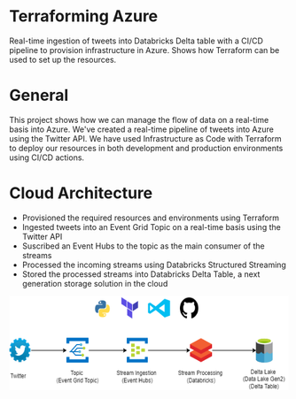 # Terraforming Azure
Real-time ingestion of tweets into Databricks Delta table with a CI/CD pipeline to provision infrastructure in Azure. Shows how Terraform can be used to set up the resources.

# General
This project shows how we can manage the flow of data on a real-time basis into Azure. We've created a real-time pipeline of tweets into Azure using the Twitter API. We have used Infrastructure as Code with Terraform to deploy our resources in both development and production environments using CI/CD actions.

# Cloud Architecture
- Provisioned the required resources and environments using Terraform
- Ingested tweets into an Event Grid Topic on a real-time basis using the Twitter API
- Suscribed an Event Hubs to the topic as the main consumer of the streams
- Processed the incoming streams using Databricks Structured Streaming
- Stored the processed streams into Databricks Delta Table, a next generation storage solution in the cloud


<p align="center">
  <img width="600" height="170" src=./assets/Architecture.png>
</p>